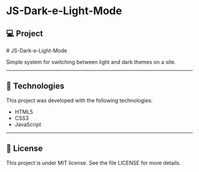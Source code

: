 # JS-Dark-e-Light-Mode
## 💻 Project
<p># JS-Dark-e-Light-Mode </p>
<p>Simple system for switching between light and dark themes on a site. </p>

<hr/>


## 🚀 Technologies
This project was developed with the following technologies:

- HTML5
- CSS3
- JavaScript

<hr/>

## 📝 License
This project is under MIT license. See the file LICENSE for more details.
